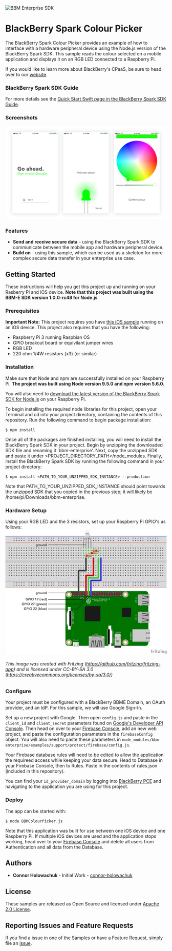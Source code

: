 ![BBM Enterprise SDK](https://developer.blackberry.com/files/bbm-enterprise/documents/guide/resources/images/bnr-bbm-enterprise-sdk-title.png)
# **BlackBerry Spark Colour Picker**

The BlackBerry Spark Colour Picker provides an example of how to interface with a hardware peripheral device using the Node.js version of the BlackBerry Spark SDK. This sample reads the colour selected on a mobile application and displays it on an RGB LED connected to a Raspberry Pi.

If you would like to learn more about BlackBerry's CPaaS, be sure to head over to our [website](https://us.blackberry.com/enterprise/bbm-enterprise-sdk).

### BlackBerry Spark SDK Guide
For more details see the
[Quick Start Swift page in the BlackBerry Spark SDK Guide](https://developer.blackberry.com/files/bbm-enterprise/documents/guide/html/examples/ios/QuickStartSwift/README.html).


### Screenshots
[![image_alt_preview25](screenShots/screen-shots.png)](screenShots/screen-shots.png)

### Features
- **Send and receive secure data** - using the BlackBerry Spark SDK to communicate between the mobile app and hardware peripheral device.
- **Build on** - using this sample, which can be used as a skeleton for more complex secure data transfer in your enterprise use case.


## Getting Started

These instructions will help you get this project up and running on your Rasberry Pi and iOS device. **Note that this project was built using the BBM-E SDK version 1.0.0-rc48 for Node.js**

### Prerequisites
**Important Note:** This project requires you have [this iOS sample](https://github.com/blackberry/bbme-sdk-ios-samples/RaspberryPi_IoTSample) running on an iOS device.
This project also requires that you have the following:
- Raspberry Pi 3 running Raspbian OS
- GPIO breakout board or equivilant jumper wires
- RGB LED
- 220 ohm 1/4W resistors (x3) (or similar)

### Installation
Make sure that Node and npm are successfully installed on your Raspberry Pi. **The project was built using Node version 9.5.0 and npm version 5.6.0.**

You will also need to [download the latest version of the BlackBerry Spark SDK for Node.js](https://developers.blackberry.com/us/en/products/blackberry-bbm-enterprise-sdk.html) on your Raspberry Pi.

To begin installing the required node libraries for this project, open your Terminal and cd into your project directory, containing the contents of this repository. Run the following command to begin package installation:
```
$ npm install
```

Once all of the packages are finished installing, you will need to install the BlackBerry Spark SDK in your project. Begin by unzipping the downloaded SDK file and renaming it 'bbm-enterprise'. Next, copy the unzipped SDK and paste it under <PROJECT_DIRECTORY_PATH>/node_modules. Finally, install the BlackBerry Spark SDK by running the following command in your project directory:
```
$ npm install <PATH_TO_YOUR_UNZIPPED_SDK_INSTANCE> --production
```
Note that PATH_TO_YOUR_UNZIPPED_SDK_INSTANCE should point towards the unzipped SDK that you copied in the previous step; it will likely be /home/pi/Downloads/bbm-enterprise.

### Hardware Setup

Using your RGB LED and the 3 resistors, set up your Raspberry Pi GPIO's as follows:
[![image_alt_preview25](screenShots/rpi-setup.png)](screenShots/rpi-setup.png)
###### This image was created with Fritzing (https://github.com/fritzing/fritzing-app) and is licensed under CC-BY-SA 3.0 (https://creativecommons.org/licenses/by-sa/3.0/)

### Configure
Your project must be configured with a BlackBerry BBME Domain, an OAuth provider, and an IdP. For this sample, we will use Google Sign-In.

Set up a new project with Google. Then open `config.js` and paste in the `client_id` and `client_secret` parameters found on [Google's Developer API Console](https://console.developers.google.com/apis/). Then head on over to your [Firebase Console](https://console.firebase.google.com/), add an new web project, and paste the configuration parameters in the `firebaseConfig` object. You will also need to paste these parameters in `node_modules/bbm-enterprise/examples/support/protect/firebase/config.js`.

Your Firebase database rules will need to be edited to allow the application the requireed access while keeping your data secure. Head to Database in your Firebase Console, then to Rules. Paste in the contents of rules.json (included in this repository).

You can find your `id_provider_domain` by logging into [BlackBerry PCE](http://account.good.com) and navigating to the application you are using for this project.


### Deploy
The app can be started with:
```
$ node BBMColourPicker.js
```
Note that this application was built for use between one iOS device and one Raspberry Pi. If multiple iOS devices are used and the application stops working, head over to  your [Firebase Console](https://console.firebase.google.com/) and delete all users from Authentication and all data from the Database.

## Authors

- **Connor Holowachuk** - Initial Work - [connor-holowachuk](https://github.com/connor-holowachuk)

## License

These samples are released as Open Source and licensed under [Apache 2.0 License](http://www.apache.org/licenses/LICENSE-2.0.html).

## Reporting Issues and Feature Requests

If you find a issue in one of the Samples or have a Feature Request, simply file an [issue](https://github.com/blackberry/bbme-sdk-ios-samples/issues).


